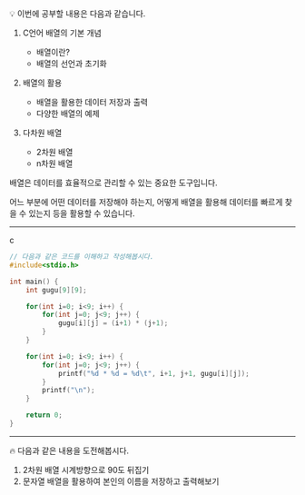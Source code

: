 <aside> 💡 이번에 공부할 내용은 다음과 같습니다.

1. C언어 배열의 기본 개념
    
    - 배열이란?
    - 배열의 선언과 초기화
2. 배열의 활용
    
    - 배열을 활용한 데이터 저장과 출력
    - 다양한 배열의 예제
3. 다차원 배열
	
	- 2차원 배열
	- n차원 배열

배열은 데이터를 효율적으로 관리할 수 있는 중요한 도구입니다.

어느 부분에 어떤 데이터를 저장해야 하는지, 어떻게 배열을 활용해 데이터를 빠르게 찾을 수 있는지 등을 활용할 수 있습니다.

</aside>

---

c

```c
// 다음과 같은 코드를 이해하고 작성해봅시다.
#include<stdio.h>

int main() {
    int gugu[9][9];

    for(int i=0; i<9; i++) {
        for(int j=0; j<9; j++) {
            gugu[i][j] = (i+1) * (j+1);
        }
    }

    for(int i=0; i<9; i++) {
        for(int j=0; j<9; j++) {
            printf("%d * %d = %d\t", i+1, j+1, gugu[i][j]);
        }
        printf("\n");
    }

    return 0;
}
```

---

<aside> 🔥 다음과 같은 내용을 도전해봅시다.

1. 2차원 배열 시계방향으로 90도 뒤집기
2. 문자열 배열을 활용하여 본인의 이름을 저장하고 출력해보기

</aside>